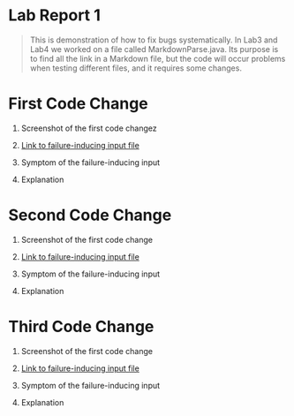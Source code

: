 # **Lab Report 1**

> This is demonstration of how to fix bugs systematically. In Lab3 and Lab4 we worked on a file called MarkdownParse.java. Its purpose is to find all the link in a Markdown file, but the code will occur problems when testing different files, and it requires some changes.


# **First Code Change**
1. Screenshot of the first code changez

2. [Link to failure-inducing input file]()

3. Symptom of the failure-inducing input

4. Explanation

# **Second Code Change**

1. Screenshot of the first code change

2. [Link to failure-inducing input file]()

3. Symptom of the failure-inducing input

4. Explanation


# **Third Code Change**

1. Screenshot of the first code change

2. [Link to failure-inducing input file]()

3. Symptom of the failure-inducing input

4. Explanation
